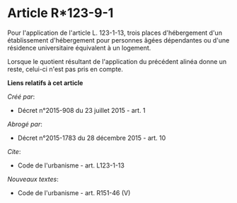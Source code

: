# Article R*123-9-1

Pour l'application de l'article L. 123-1-13, trois places d'hébergement d'un établissement d'hébergement pour personnes âgées
dépendantes ou d'une résidence universitaire équivalent à un logement. 

Lorsque le quotient résultant de l'application du précédent alinéa donne un reste, celui-ci n'est pas pris en compte.

**Liens relatifs à cet article**

_Créé par_:

  - Décret n°2015-908 du 23 juillet 2015 - art. 1

_Abrogé par_:

  - Décret n°2015-1783 du 28 décembre 2015 - art. 10

_Cite_:

  - Code de l'urbanisme - art. L123-1-13

_Nouveaux textes_:

  - Code de l'urbanisme - art. R151-46 (V)
